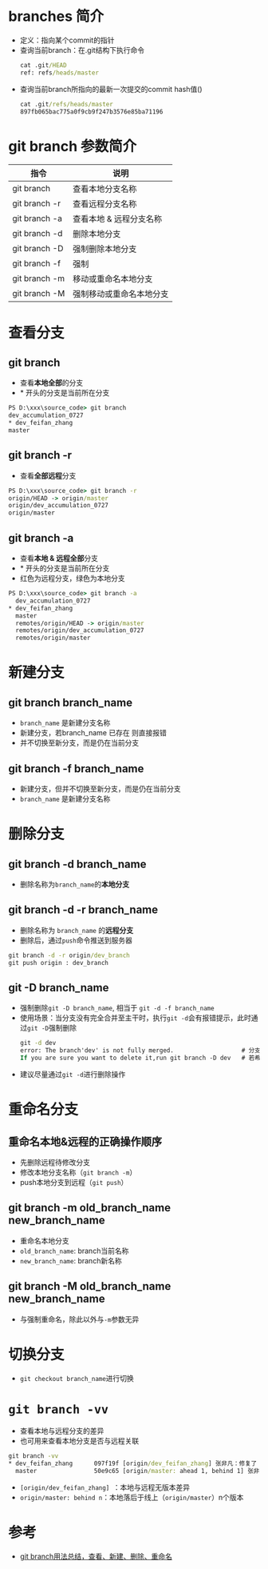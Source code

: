 # branches 简介
* 定义：指向某个commit的指针
* 查询当前branch：在.git结构下执行命令
  ```cmd
  cat .git/HEAD
  ref: refs/heads/master
  ```
* 查询当前branch所指向的最新一次提交的commit hash值()
  ```cmd
  cat .git/refs/heads/master
  897fb065bac775a0f9cb9f247b3576e85ba71196
  ```
# git branch 参数简介

|指令|说明|
|--|--|
|git branch|查看本地分支名称|
|git branch -r|查看远程分支名称|
|git branch -a|查看本地 & 远程分支名称|
|git branch -d|删除本地分支|
|git branch -D|强制删除本地分支|
|git branch -f|强制|
|git branch -m|移动或重命名本地分支|
|git branch -M|强制移动或重命名本地分支|

# 查看分支
## git branch
* 查看**本地全部**的分支
* \* 开头的分支是当前所在分支
```cmd
PS D:\xxx\source_code> git branch
dev_accumulation_0727
* dev_feifan_zhang
master
```
## git branch -r
* 查看**全部远程**分支
```cmd
PS D:\xxx\source_code> git branch -r
origin/HEAD -> origin/master
origin/dev_accumulation_0727
origin/master
```
## git branch -a

* 查看**本地 & 远程全部**分支
* \* 开头的分支是当前所在分支
* 红色为远程分支，绿色为本地分支
```cmd
PS D:\xxx\source_code> git branch -a
  dev_accumulation_0727
* dev_feifan_zhang
  master
  remotes/origin/HEAD -> origin/master
  remotes/origin/dev_accumulation_0727
  remotes/origin/master
```

# 新建分支
## git branch branch_name
* `branch_name` 是新建分支名称
* 新建分支，若branch_name 已存在 则直接报错
* 并不切换至新分支，而是仍在当前分支

## git branch -f branch_name
* 新建分支，但并不切换至新分支，而是仍在当前分支
* `branch_name` 是新建分支名称

# 删除分支
## git branch -d branch_name
* 删除名称为`branch_name`的**本地分支**

## git branch -d -r branch_name
* 删除名称为 `branch_name` 的**远程分支**
* 删除后，通过`push`命令推送到服务器
```cmd
git branch -d -r origin/dev_branch
git push origin : dev_branch
```

## git -D branch_name
* 强制删除`git -D branch_name`, 相当于 `git -d -f branch_name`
* 使用场景：当分支没有完全合并至主干时，执行`git -d`会有报错提示，此时通过`git -D`强制删除
  ```cmd
  git -d dev
  error: The branch'dev' is not fully merged.                   # 分支有commit未合并
  If you are sure you want to delete it,run git branch -D dev   # 若希望删除分支，通过强制操作进行删除
  ```
* 建议尽量通过`git -d`进行删除操作

# 重命名分支
## 重命名本地&远程的正确操作顺序
* 先删除远程待修改分支
* 修改本地分支名称（`git branch -m`）
* push本地分支到远程（`git push`）

## git branch -m old_branch_name new_branch_name
* 重命名本地分支
* `old_branch_name`: branch当前名称
* `new_branch_name`: branch新名称

## git branch -M old_branch_name new_branch_name
* 与强制重命名，除此以外与`-m`参数无异

# 切换分支
* `git checkout branch_name`进行切换

# `git branch -vv`
* 查看本地与远程分支的差异
* 也可用来查看本地分支是否与远程关联
```cmd
git branch -vv
* dev_feifan_zhang      097f19f [origin/dev_feifan_zhang] 张非凡：修复了 基础数据管理 -> 实际价格管理 -> 模板下载功能报错的问题
  master                50e9c65 [origin/master: ahead 1, behind 1] 张非凡：gitignore 添加了mysql & redis config
```
* `[origin/dev_feifan_zhang] `：本地与远程无版本差异
* `origin/master: behind n`：本地落后于线上（`origin/master`）n个版本

# 参考
* [git branch用法总结，查看、新建、删除、重命名](https://blog.csdn.net/afei__/article/details/51567155?utm_medium=distribute.pc_relevant.none-task-blog-OPENSEARCH-2.control&depth_1-utm_source=distribute.pc_relevant.none-task-blog-OPENSEARCH-2.control)
